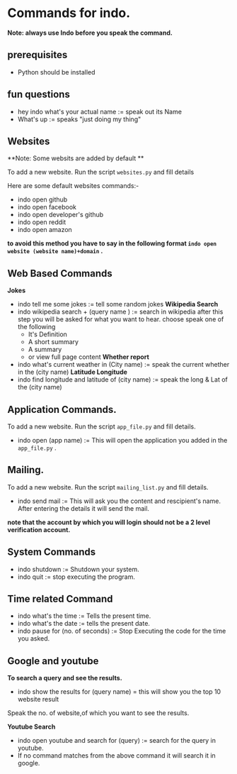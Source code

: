 # Commands for indo.
**Note: always use Indo before you speak the command.**
## prerequisites 
* Python should be installed
## fun questions
* hey indo what\'s your actual name := speak out its Name
* What's up := speaks "just doing my thing"
## Websites
**Note: Some websits are added by default ** 

To add a new website. Run the script ``` websites.py ``` and fill details

Here are some default websites commands:-
* indo open github
* indo open facebook
* indo open developer's github
* indo open reddit
* indo open amazon

**to avoid this method you have to say in the following format ``` indo open website (website name)+domain ``` .**
## Web Based Commands
**Jokes**
* indo tell me some jokes  := tell some random jokes
**Wikipedia Search**
* indo wikipedia search + (query name ) := search in wikipedia
after this step you will be asked for what you want to hear. choose speak one of the following
  * It's Definition
  * A short summary
  * A summary
  * or view full page content
**Whether report**
* indo what\'s current weather in (City name) := speak the current whether in the (city name)
**Latitude Longitude**
* indo find longitude and latitude of (city name)  := speak the long & Lat of the (city name)
## Application Commands.

To add a new website. Run the script ``` app_file.py ``` and fill details.
* indo open (app name)  := This will open the application you added in the ``` app_file.py ``` .

## Mailing.

To add a new website. Run the script ``` mailing_list.py ``` and fill details.

* indo send mail := This will ask you the content and rescipient's name. After entering the details it will send the mail.

**note that the account by which you will login should not be a 2 level verification account.**
## System Commands
* indo shutdown  := Shutdown your system.
* indo quit  := stop executing the program.

## Time related Command
* indo what's the time  := Tells the present time.
* indo what's the date  := tells the present date.
* indo pause for (no. of seconds) := Stop Executing the code for the time you asked.

## Google and youtube

**To search a query and see the results.**
* indo show the results for (query name)  = this will show you the top 10 website result

Speak the no. of website,of which you want to see the results.

**Youtube Search**

* indo open youtube and search for (query)  := search for the query in youtube.
* If no command matches from the above command it will search it in google.
 
